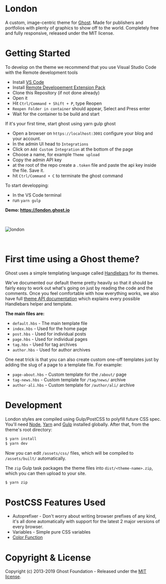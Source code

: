 # London

A custom, image-centric theme for [Ghost](http://github.com/tryghost/ghost/). Made for publishers and portfolios with plenty of graphics to show off to the world. Completely free and fully responsive, released under the MIT license.

# Getting Started

To develop on the theme we recommend that you use Visual Studio Code with the Remote development tools
* Install [VS Code](https://code.visualstudio.com/)
* Install [Remote Developement Extension Pack](https://marketplace.visualstudio.com/items?itemName=ms-vscode-remote.vscode-remote-extensionpack)
* Clone this Repository (if not done already)
* Open it
* Hit `Ctrl/Command + Shift + P`, type Reopen
* `Reopen Folder in container` should appear, Select and Press enter
* Wait for the container to be build and start

If it's your first time, start ghost using yarn gulp ghost
* Open a browser on `https://localhost:3001` configure your blog and your account.
* In the admin UI head to `Integrations`
* Click on `Add Custom Integration` at the bottom of the page
* Choose a name, for example `Theme upload`
* Copy the admin API key
* at the root of the repo create a `.token` file and paste the api key inside the file. Save it.
* hit  `Ctrl/Command + C` to terminate the ghost command

To start developping:
* In the VS Code terminal 
* run `yarn gulp` 


**Demo: https://london.ghost.io**

&nbsp;

![london](https://user-images.githubusercontent.com/120485/50552024-84837400-0c82-11e9-8f1d-cf25962c7e62.jpg)


&nbsp;

# First time using a Ghost theme?

Ghost uses a simple templating language called [Handlebars](http://handlebarsjs.com/) for its themes.

We've documented our default theme pretty heavily so that it should be fairly easy to work out what's going on just by reading the code and the comments. Once you feel comfortable with how everything works, we also have full [theme API documentation](https://themes.ghost.org) which explains every possible Handlebars helper and template.

**The main files are:**

- `default.hbs` - The main template file
- `index.hbs` - Used for the home page
- `post.hbs` - Used for individual posts
- `page.hbs` - Used for individual pages
- `tag.hbs` - Used for tag archives
- `author.hbs` - Used for author archives

One neat trick is that you can also create custom one-off templates just by adding the slug of a page to a template file. For example:

- `page-about.hbs` - Custom template for the `/about/` page
- `tag-news.hbs` - Custom template for `/tag/news/` archive
- `author-ali.hbs` - Custom template for `/author/ali/` archive


# Development

London styles are compiled using Gulp/PostCSS to polyfill future CSS spec. You'll need [Node](https://nodejs.org/), [Yarn](https://yarnpkg.com/) and [Gulp](https://gulpjs.com) installed globally. After that, from the theme's root directory:

```bash
$ yarn install
$ yarn dev
```

Now you can edit `/assets/css/` files, which will be compiled to `/assets/built/` automatically.

The `zip` Gulp task packages the theme files into `dist/<theme-name>.zip`, which you can then upload to your site.

```bash
$ yarn zip
```

# PostCSS Features Used

- Autoprefixer - Don't worry about writing browser prefixes of any kind, it's all done automatically with support for the latest 2 major versions of every browser.
- Variables - Simple pure CSS variables
- [Color Function](https://github.com/postcss/postcss-color-function)


# Copyright & License

Copyright (c) 2013-2019 Ghost Foundation - Released under the [MIT license](LICENSE).
